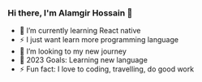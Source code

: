 ### Hi there, I'm Alamgir Hossain  👋



- 🌱 I’m currently learning React native
- ⚡ I just want learn more programming language
- 👯 I’m looking to my new journey
- 🥅 2023 Goals: Learning new language 
- ⚡ Fun fact: I love to coding, travelling, do good work








